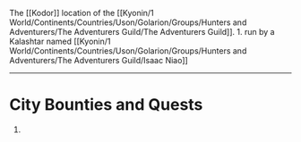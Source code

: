 The [[Kodor]] location of the [[Kyonin/1 World/Continents/Countries/Uson/Golarion/Groups/Hunters and Adventurers/The Adventurers Guild/The Adventurers Guild]].
	1. run by a Kalashtar named [[Kyonin/1 World/Continents/Countries/Uson/Golarion/Groups/Hunters and Adventurers/The Adventurers Guild/Isaac Niao]] 

---
# City Bounties and Quests
1. 